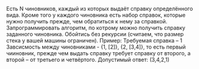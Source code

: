 Есть N чиновников, каждый из которых выдаёт справку определённого вида. Кроме того
 у каждого чиновника есть набор справок, которые нужно получить прежде, чем обратиться
 к нему за справкой.
 Запрограммировать алгоритм, по котрому можно получить справку заданного чиновника. Обойтись без рекурсии
 (считаем, что размер стека у вашей машины ограничен).
 Пример: 
 Требуемая справка – 1
 Завсисмость между чиновниками - {1, [2]}, {2, [3,4]}, то есть первый чииновник, прежде чем
 выдать справку требует справку от второго, а второй – от третьего и четвёртого.
  Допустимый ответ: (3,4,2,1)
